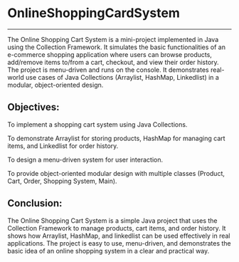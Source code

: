 # OnlineShoppingCardSystem
---------------------------

The Online Shopping Cart System is a mini-project implemented in Java using the Collection Framework. It simulates the basic functionalities of an e-commerce shopping application where users can browse products, add/remove items to/from a cart, checkout, and view their order history.
The project is menu-driven and runs on the console. It demonstrates real-world use cases of Java Collections (Arraylist, HashMap, Linkedlist) in a modular, object-oriented design.

Objectives:
-----------

To implement a shopping cart system using Java Collections.

To demonstrate Arraylist for storing products, HashMap for managing cart items, and Linkedlist for order history.

To design a menu-driven system for user interaction.

To provide object-oriented modular design with multiple classes (Product, Cart, Order, Shopping System, Main).

Conclusion:
-----------


The Online Shopping Cart System is a simple Java project that uses the Collection Framework to manage products, cart items, and order history. It shows how Arraylist, HashMap, and linkedlist can be used effectively in real applications. The project is easy to use, menu-driven, and demonstrates the basic idea of an online shopping system in a clear and practical way.
